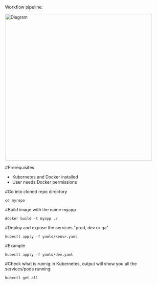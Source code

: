 Workflow pipeline:


<img width="480" alt="Diagram" src="https://user-images.githubusercontent.com/47504700/109980536-a2ffb280-7cc5-11eb-9b4a-61dd1a673a51.png">



#Prerequisites: 
- Kubernetes and Docker installed
- User needs Docker permissions

#Go into cloned repo directory
```
cd myrepo
```

#Build image with the name myapp
```
docker build -t myapp ./
```

#Deploy and expose the services "prod, dev or qa"
```
kubectl apply -f yamls/<env>.yaml
```

#Example
```
kubectl apply -f yamls/dev.yaml
```

#Check what is runnig in Kubernetes, output will show you all the services/pods running
```
kubectl get all
```
